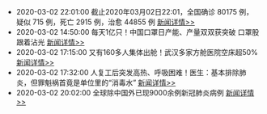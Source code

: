 - 2020-03-02 22:01:00  截止2020年03月02日22:01，全国确诊 80175 例，疑似 715 例，死亡 2915 例，治愈 44855 例  [新闻详情>>](https://github.com/AlbertGithubHome/ChineseVictory/blob/master/PneumoniaMap/20200302220100.jpg)
- 2020-03-02 14:50:00  每天1亿只！中国口罩日产能、产量双双获突破 口罩股跟着沾光  [新闻详情>>](http://finance.sina.com.cn/roll/2020-03-02/doc-iimxxstf5773200.shtml)
- 2020-03-02 17:15:00  又有160多人集体出舱！武汉多家方舱医院空床超50%  [新闻详情>>](https://www.thepaper.cn/newsDetail_forward_6273957)
- 2020-03-02 17:32:00  人复工后突发高热、呼吸困难！医生：基本排除肺炎，但罪魁祸首竟是单位里的“消毒水”  [新闻详情>>](https://new.qq.com/omn/20200302/20200302A0KQUC00)
- 2020-03-02 20:02:00  全球除中国外已现9000余例新冠肺炎病例  [新闻详情>>](http://mil.news.sina.com.cn/2020-03-02/doc-iimxxstf5858678.shtml)
